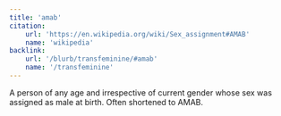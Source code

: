 ```yaml
---
title: 'amab'
citation:
    url: 'https://en.wikipedia.org/wiki/Sex_assignment#AMAB'
    name: 'wikipedia'
backlink:
    url: '/blurb/transfeminine/#amab'
    name: '/transfeminine'
---
```


A person of any age and irrespective of current gender whose sex was assigned as male at birth. Often shortened to AMAB.
